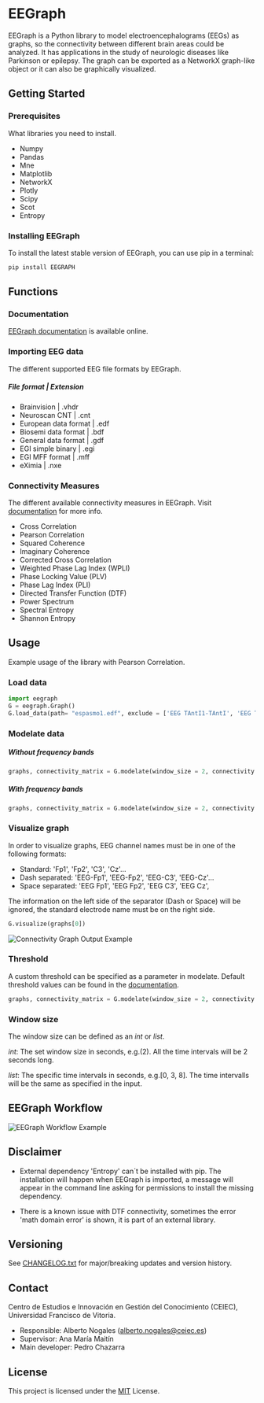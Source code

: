# EEGraph

EEGraph is a Python library to model electroencephalograms (EEGs) as graphs, so the connectivity between different brain areas could be analyzed. It has applications
in the study of neurologic diseases like Parkinson or epilepsy. The graph can be exported as a NetworkX graph-like object or it can also be graphically visualized. 


## Getting Started


### Prerequisites

What libraries you need to install.

* Numpy
* Pandas
* Mne
* Matplotlib
* NetworkX
* Plotly
* Scipy
* Scot
* Entropy

### Installing EEGraph

To install the latest stable version of EEGraph, you can use pip in a terminal:

```python
pip install EEGRAPH
```

## Functions

### Documentation
[EEGraph documentation](https://github.com/ufvceiec/EEGRAPH/wiki) is available online.

### Importing EEG data 
The different supported EEG file formats by EEGraph.

##### File format | Extension
* Brainvision | .vhdr
* Neuroscan CNT  | .cnt
* European data format | .edf
* Biosemi data format | .bdf
* General data format | .gdf
* EGI simple binary | .egi
* EGI MFF format | .mff
* eXimia | .nxe

### Connectivity Measures
The different available connectivity measures in EEGraph. Visit [documentation](https://github.com/ufvceiec/EEGRAPH/wiki/Modelate-Data) for more info.

* Cross Correlation
* Pearson Correlation
* Squared Coherence
* Imaginary Coherence
* Corrected Cross Correlation
* Weighted Phase Lag Index (WPLI)
* Phase Locking Value (PLV)
* Phase Lag Index (PLI)
* Directed Transfer Function (DTF)
* Power Spectrum
* Spectral Entropy
* Shannon Entropy


## Usage
Example usage of the library with Pearson Correlation. 

### Load data
```python
import eegraph
G = eegraph.Graph()
G.load_data(path= "espasmo1.edf", exclude = ['EEG TAntI1-TAntI', 'EEG TAntD1-TAntD', 'EEG EKG1-EKG2'])
```
### Modelate data
##### Without frequency bands
```python
graphs, connectivity_matrix = G.modelate(window_size = 2, connectivity = 'pearson_correlation')
```
##### With frequency bands
```python
graphs, connectivity_matrix = G.modelate(window_size = 2, connectivity = 'squared_coherence', bands = ['delta','theta','alpha'])
```
### Visualize graph
In order to visualize graphs, EEG channel names must be in one of the following formats:
* Standard: 'Fp1', 'Fp2', 'C3', 'Cz'...
* Dash separated: 'EEG-Fp1', 'EEG-Fp2', 'EEG-C3', 'EEG-Cz'...
* Space separated: 'EEG Fp1', 'EEG Fp2', 'EEG C3', 'EEG Cz',

The information on the left side of the separator (Dash or Space) will be ignored, the standard electrode name must be on the right side. 
```python
G.visualize(graphs[0])
```
![Connectivity Graph Output Example](https://github.com/ufvceiec/EEGRAPH/blob/develop/demo/eegraph_output.gif)
### Threshold
A custom threshold can be specified as a parameter in modelate. Default threshold values can be found in the [documentation](https://github.com/ufvceiec/EEGRAPH/wiki/Modelate-Data).
```python
graphs, connectivity_matrix = G.modelate(window_size = 2, connectivity = 'pearson_correlation', threshold = 0.8)
```
### Window size
The window size can be defined as an _int_ or _list_. 

_int_: The set window size in seconds, e.g.(2). All the time intervals will be 2 seconds long.

_list_: The specific time intervals in seconds, e.g.[0, 3, 8]. The time intervalls will be the same as specified in the input. 

## EEGraph Workflow
![EEGraph Workflow Example](https://github.com/ufvceiec/EEGRAPH/blob/develop-refactor/demo/eegraph_workflow.png)

## Disclaimer
* External dependency 'Entropy' can´t be installed with pip. The installation will happen when EEGraph is imported, a message will appear in the command line asking for permissions to install the missing dependency. 


* There is a known issue with DTF connectivity, sometimes the error 'math domain error' is shown, it is part of an external library. 

## Versioning
See [CHANGELOG.txt](CHANGELOG.txt) for major/breaking updates and version history.

## Contact
Centro de Estudios e Innovación en Gestión del Conocimiento (CEIEC), Universidad Francisco de Vitoria.
* Responsible: Alberto Nogales (alberto.nogales@ceiec.es)
* Supervisor: Ana María Maitín
* Main developer: Pedro Chazarra

## License

This project is licensed under the [MIT](https://choosealicense.com/licenses/mit/) License.






